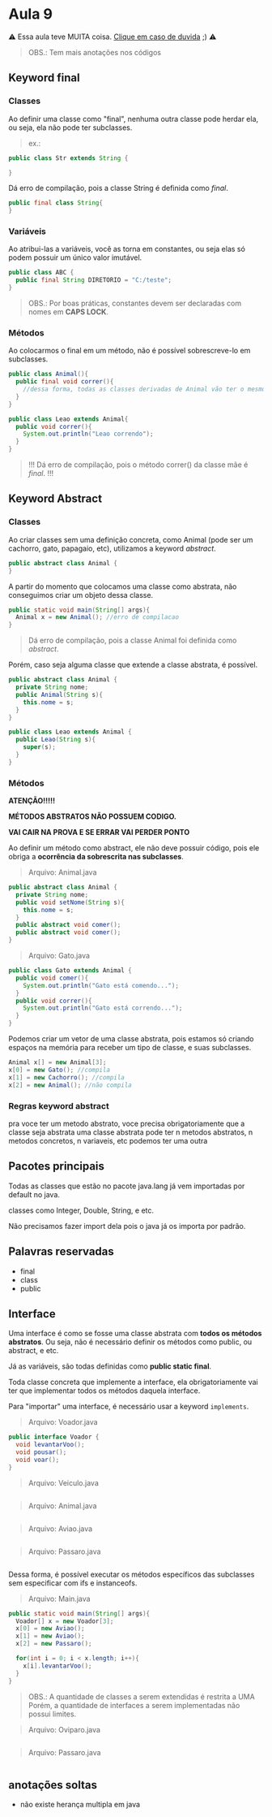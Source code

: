 # Aula 9

:warning: Essa aula teve MUITA coisa. [Clique em caso de duvida](https://www.google.com/) ;) :warning:



> OBS.: Tem mais anotações nos códigos

## Keyword final

### Classes

Ao definir uma classe como "final", nenhuma outra classe pode herdar ela, ou seja, ela não pode ter subclasses.

> ex.: 

```java
public class Str extends String {

}
```

Dá erro de compilação, pois a classe String é definida como _final_.

```java
public final class String{
}
```

### Variáveis

Ao atribui-las a variáveis, você as torna em constantes, ou seja elas só podem possuir um único valor imutável.

```java
public class ABC {
  public final String DIRETORIO = "C:/teste";
}
```

> OBS.: Por boas práticas, constantes devem ser declaradas com nomes em **CAPS LOCK**.

### Métodos

Ao colocarmos o final em um método, não é possível sobrescreve-lo em subclasses.

```java
public class Animal(){
  public final void correr(){
    //dessa forma, todas as classes derivadas de Animal vão ter o mesmo método correr(), sem possibilidade de sobrescreve-lo em subclasses.
  }
}
```

```java
public class Leao extends Animal{
  public void correr(){
    System.out.println("Leao correndo");
  }
}
```

> !!! Dá erro de compilação, pois o método correr() da classe mãe é _final_. !!!

## Keyword Abstract

### Classes

Ao criar classes sem uma definição concreta, como Animal (pode ser um cachorro, gato, papagaio, etc), utilizamos a keyword _abstract_.

```java
public abstract class Animal {
}
```

A partir do momento que colocamos uma classe como abstrata, não conseguimos criar um objeto dessa classe.

```java
public static void main(String[] args){
  Animal x = new Animal(); //erro de compilacao
}
```

> Dá erro de compilação, pois a classe Animal foi definida como _abstract_.

Porém, caso seja alguma classe que extende a classe abstrata, é possível.

```java
public abstract class Animal {
  private String nome;
  public Animal(String s){
    this.nome = s;
  }
}
```

```java
public class Leao extends Animal {
  public Leao(String s){
    super(s);
  }
}
```

### Métodos

**ATENÇÃO!!!!!**

**MÉTODOS ABSTRATOS NÃO POSSUEM CODIGO.**

**VAI CAIR NA PROVA E SE ERRAR VAI PERDER PONTO**

Ao definir um método como abstract, ele não deve possuir código, pois ele obriga a **ocorrência da sobrescrita nas subclasses**.

> Arquivo: Animal.java

```java
public abstract class Animal {
  private String nome;
  public void setNome(String s){
    this.nome = s;
  }
  public abstract void comer();
  public abstract void comer();
}
```

> Arquivo: Gato.java

```java
public class Gato extends Animal {
  public void comer(){
    System.out.println("Gato está comendo...");
  }
  public void correr(){
    System.out.println("Gato está correndo...");
  }
}
```

Podemos criar um vetor de uma classe abstrata, pois estamos só criando espaços na memória para receber um tipo de classe, e suas subclasses.

```java
Animal x[] = new Animal[3];
x[0] = new Gato(); //compila
x[1] = new Cachorro(); //compila
x[2] = new Animal(); //não compila
```

### Regras keyword abstract

pra voce ter um metodo abstrato, voce precisa obrigatoriamente que a classe seja abstrata
uma classe abstrata pode ter n metodos abstratos, n metodos concretos, n variaveis, etc
podemos ter uma outra

## Pacotes principais

Todas as classes que estão no pacote java.lang já vem importadas por default no java.

classes como Integer, Double, String, e etc.

Não precisamos fazer import dela pois o java já os importa por padrão.

## Palavras reservadas

- final
- class
- public

## Interface

Uma interface é como se fosse uma classe abstrata com **todos os métodos abstratos**.
Ou seja, não é necessário definir os métodos como public, ou abstract, e etc.

Já as variáveis, são todas definidas como **public static final**.

Toda classe concreta que implemente a interface, ela obrigatoriamente vai ter que implementar todos os métodos daquela interface.

Para "importar" uma interface, é necessário usar a keyword `implements`.

> Arquivo: Voador.java

```java
public interface Voador {
  void levantarVoo();
  void pousar();
  void voar();
}
```

> Arquivo: Veiculo.java

```java
```

> Arquivo: Animal.java

```java
```

> Arquivo: Aviao.java

```java
```

> Arquivo: Passaro.java

```java
```

Dessa forma, é possível executar os métodos específicos das subclasses sem especificar com ifs e instanceofs.

> Arquivo: Main.java

```java
public static void main(String[] args){
  Voador[] x = new Voador[3];
  x[0] = new Aviao();
  x[1] = new Aviao();
  x[2] = new Passaro();

  for(int i = 0; i < x.length; i++){
    x[i].levantarVoo();
  }
}
```

> OBS.: A quantidade de classes a serem extendidas é restrita a UMA
>       Porém, a quantidade de interfaces a serem implementadas não possui limites.

> Arquivo: Oviparo.java

```java
```

> Arquivo: Passaro.java

```java
```

## anotações soltas

- não existe herança multipla em java
